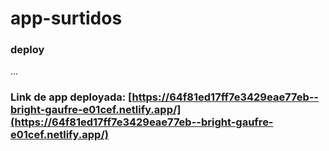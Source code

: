 # app-surtidos

### deploy
...

### Link de app deployada: [https://64f81ed17ff7e3429eae77eb--bright-gaufre-e01cef.netlify.app/](https://64f81ed17ff7e3429eae77eb--bright-gaufre-e01cef.netlify.app/)
